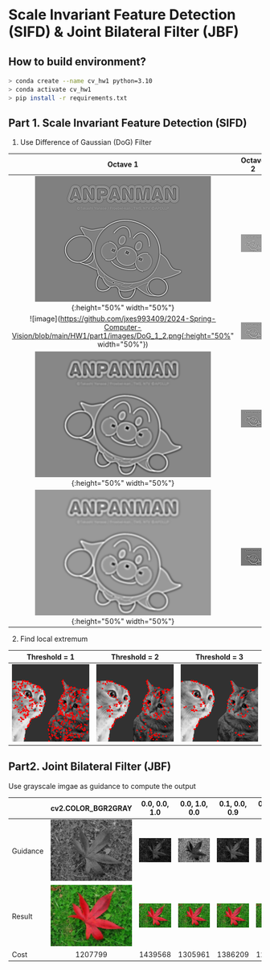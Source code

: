 # Scale Invariant Feature Detection (SIFD) & Joint Bilateral Filter (JBF)

## How to build environment?

```bash
> conda create --name cv_hw1 python=3.10
> conda activate cv_hw1
> pip install -r requirements.txt
```

## Part 1. Scale Invariant Feature Detection (SIFD)

1. Use Difference of Gaussian (DoG) Filter

|                                                  Octave 1                                                  |                                                  Octave 2                                                  |
|:----------------------------------------------------------------------------------------------------------:|:----------------------------------------------------------------------------------------------------------:|
| ![image](https://github.com/jxes993409/2024-Spring-Computer-Vision/blob/main/HW1/part1/images/DoG_1_1.png){:height="50%" width="50%"} | ![image](https://github.com/jxes993409/2024-Spring-Computer-Vision/blob/main/HW1/part1/images/DoG_2_1.png) |
| ![image](https://github.com/jxes993409/2024-Spring-Computer-Vision/blob/main/HW1/part1/images/DoG_1_2.png{:height="50%" width="50%"}) | ![image](https://github.com/jxes993409/2024-Spring-Computer-Vision/blob/main/HW1/part1/images/DoG_2_2.png) |
| ![image](https://github.com/jxes993409/2024-Spring-Computer-Vision/blob/main/HW1/part1/images/DoG_1_3.png){:height="50%" width="50%"} | ![image](https://github.com/jxes993409/2024-Spring-Computer-Vision/blob/main/HW1/part1/images/DoG_2_3.png) |
| ![image](https://github.com/jxes993409/2024-Spring-Computer-Vision/blob/main/HW1/part1/images/DoG_1_4.png){:height="50%" width="50%"} | ![image](https://github.com/jxes993409/2024-Spring-Computer-Vision/blob/main/HW1/part1/images/DoG_2_4.png) |

2. Find local extremum

| Threshold = 1                                                                                                       |                                                    Threshold = 2                                                    | Threshold = 3                                                                                                       |
| ------------------------------------------------------------------------------------------------------------------- |:-------------------------------------------------------------------------------------------------------------------:| ------------------------------------------------------------------------------------------------------------------- |
| ![image](https://github.com/jxes993409/2024-Spring-Computer-Vision/blob/main/HW1/part1/images/2_keypoints_th_1.png) | ![image](https://github.com/jxes993409/2024-Spring-Computer-Vision/blob/main/HW1/part1/images/2_keypoints_th_2.png) | ![image](https://github.com/jxes993409/2024-Spring-Computer-Vision/blob/main/HW1/part1/images/2_keypoints_th_3.png) |

## Part2. Joint Bilateral Filter (JBF)

Use grayscale imgae as guidance to compute the output

|          |                                              cv2.COLOR_BGR2GRAY                                               |                                                 0.0, 0.0, 1.0                                                 |                                                 0.0, 1.0, 0.0                                                 | 0.1, 0.0, 0.9                                                                                                 | 0.1, 0.4, 0.5                                                                                                 |                                                 0.8, 0.2, 0.0                                                 |
| -------- |:-------------------------------------------------------------------------------------------------------------:|:-------------------------------------------------------------------------------------------------------------:|:-------------------------------------------------------------------------------------------------------------:| ------------------------------------------------------------------------------------------------------------- | ------------------------------------------------------------------------------------------------------------- |:-------------------------------------------------------------------------------------------------------------:|
| Guidance | ![image](https://github.com/jxes993409/2024-Spring-Computer-Vision/blob/main/HW1/part2/images/guidance_0.png) | ![image](https://github.com/jxes993409/2024-Spring-Computer-Vision/blob/main/HW1/part2/images/guidance_1.png) | ![image](https://github.com/jxes993409/2024-Spring-Computer-Vision/blob/main/HW1/part2/images/guidance_2.png) | ![image](https://github.com/jxes993409/2024-Spring-Computer-Vision/blob/main/HW1/part2/images/guidance_3.png) | ![image](https://github.com/jxes993409/2024-Spring-Computer-Vision/blob/main/HW1/part2/images/guidance_4.png) | ![image](https://github.com/jxes993409/2024-Spring-Computer-Vision/blob/main/HW1/part2/images/guidance_5.png) |
| Result   |   ![image](https://github.com/jxes993409/2024-Spring-Computer-Vision/blob/main/HW1/part2/images/jbf_0.png)    |   ![image](https://github.com/jxes993409/2024-Spring-Computer-Vision/blob/main/HW1/part2/images/jbf_1.png)    |   ![image](https://github.com/jxes993409/2024-Spring-Computer-Vision/blob/main/HW1/part2/images/jbf_2.png)    | ![image](https://github.com/jxes993409/2024-Spring-Computer-Vision/blob/main/HW1/part2/images/jbf_3.png)      | ![image](https://github.com/jxes993409/2024-Spring-Computer-Vision/blob/main/HW1/part2/images/jbf_4.png)      |   ![image](https://github.com/jxes993409/2024-Spring-Computer-Vision/blob/main/HW1/part2/images/jbf_5.png)    |
| Cost     |                                                    1207799                                                    |                                                    1439568                                                    |                                                    1305961                                                    | 1386209                                                                                                       | 1277424                                                                                                       |                                                    1127895                                                    |